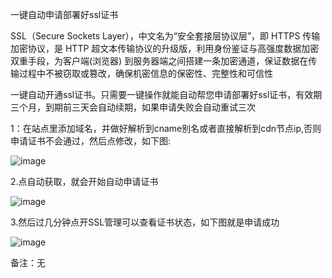一键自动申请部署好ssl证书

SSL（Secure Sockets Layer），中文名为“安全套接层协议层”，即 HTTPS 传输加密协议，是 HTTP 超文本传输协议的升级版，利用身份鉴证与高强度数据加密双重手段，为客户端(浏览器) 到服务器端之间搭建一条加密通道，保证数据在传输过程中不被窃取或篡改，确保机密信息的保密性、完整性和可信性

一键自动开通ssl证书。只需要一键操作就能自动帮您申请部署好ssl证书，有效期三个月，到期前三天会自动续期，如果申请失败会自动重试三次

1：在站点里添加域名，并做好解析到cname别名或者直接解析到cdn节点ip,否则申请证书不会通过，然后点修改，如下图:

![image](https://user-images.githubusercontent.com/90588289/133742049-a5586c74-98bc-49db-98da-50812002a9a1.png)

2.点自动获取，就会开始自动申请证书

![image](https://user-images.githubusercontent.com/90588289/133742058-1f6a9513-ae1f-4138-9fba-1d9df0c95a9f.png)

3.然后过几分钟点开SSL管理可以查看证书状态，如下图就是申请成功

![image](https://user-images.githubusercontent.com/90588289/133742072-8292f24d-9de1-4e01-b00e-7673f74d2595.png)

备注：无
